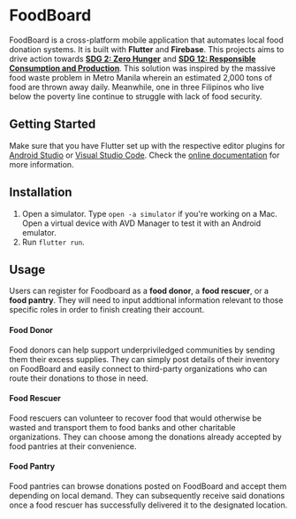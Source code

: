 
# FoodBoard

FoodBoard is a cross-platform mobile application that automates local food donation systems. It is built with **Flutter** and **Firebase**. This projects aims to drive action towards [**SDG 2: Zero Hunger**](https://www.un.org/sustainabledevelopment/hunger/) and [**SDG 12: Responsible Consumption and Production**](https://www.un.org/sustainabledevelopment/sustainable-consumption-production/). This solution was inspired by the massive food waste problem in Metro Manila wherein an estimated 2,000 tons of food are thrown away daily. Meanwhile, one in three Filipinos who live below the poverty line continue to struggle with lack of food security.

## Getting Started

Make sure that you have Flutter set up with the respective editor plugins for [Android Studio](https://developer.android.com/studio) or [Visual Studio Code](https://code.visualstudio.com/). Check the [online documentation](https://flutter.dev/docs) for more information.

## Installation
1. Open a simulator. Type `open -a simulator` if you're working on a Mac. Open a virtual device with AVD Manager to test it with an Android emulator.
2. Run `flutter run`.

## Usage

Users can register for Foodboard as a **food donor**, a **food rescuer**, or a **food pantry**. They will need to input addtional information relevant to those specific roles in order to finish creating their account. 

#### Food Donor

Food donors can help support underpriviledged communities by sending them their excess supplies. They can simply post details of their inventory on FoodBoard and easily connect to third-party organizations who can route their donations to those in need.

#### Food Rescuer

Food rescuers can volunteer to recover food that would otherwise be wasted and transport them to food banks and other charitable organizations. They can choose among the donations already accepted by food pantries at their convenience.

#### Food Pantry

Food pantries can browse donations posted on FoodBoard and accept them depending on local demand. They can subsequently receive said donations once a food rescuer has successfully delivered it to the designated location. 
